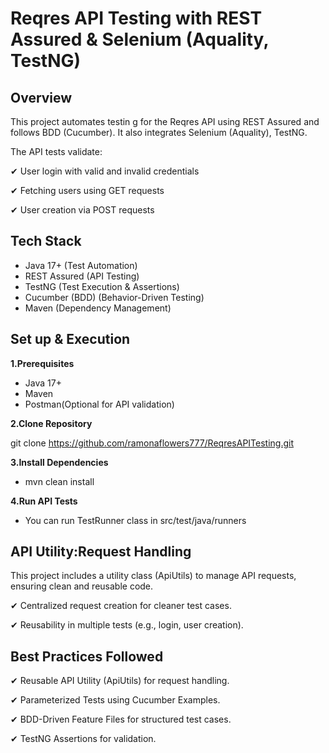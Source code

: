 
# Reqres API Testing with REST Assured & Selenium (Aquality, TestNG)

## Overview
This project automates testin g for the Reqres API using REST Assured and follows BDD (Cucumber). It also integrates Selenium (Aquality), TestNG.

The API tests validate:

✔ User login with valid and invalid credentials

✔ Fetching users using GET requests

✔ User creation via POST requests
## Tech Stack

* Java 17+ (Test Automation)
* REST Assured (API Testing)
* TestNG (Test Execution & Assertions)
*  Cucumber (BDD) (Behavior-Driven Testing)
*  Maven (Dependency Management)

## Set up & Execution
**1.Prerequisites**
* Java 17+
* Maven
* Postman(Optional for API validation)

**2.Clone Repository**

git clone https://github.com/ramonaflowers777/ReqresAPITesting.git

**3.Install Dependencies**
- mvn clean install

**4.Run API Tests**
- You can run TestRunner class in src/test/java/runners

## API Utility:Request Handling

This project includes a utility class (ApiUtils) to manage API requests, ensuring clean and reusable code.

✔ Centralized request creation for cleaner test cases.

✔ Reusability in multiple tests (e.g., login, user creation).

## Best Practices Followed
✔ Reusable API Utility (ApiUtils) for request handling.

✔ Parameterized Tests using Cucumber Examples.

✔ BDD-Driven Feature Files for structured test cases.

✔ TestNG Assertions for validation.


